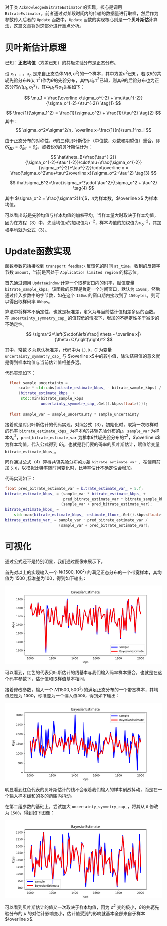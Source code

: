 对于类 `AcknowledgedBitrateEstimator` 的实现，核心是调用 `BitrateEstimator`。前者通过对某段时间内的传输的数据量进行取样，然后作为参数传入后者的 `Update` 函数中，`Update` 函数的实现核心则是一个**贝叶斯估计**算法，这篇文章将对这部分进行重点分析。

# 贝叶斯估计原理

已知：**正态均值**（方差已知）的共轭先验分布是正态分布。

设 $x_1$，...，$x_n$ 是来自正态总体$N(\theta, \sigma^2)$的一个样本，其中方差$\sigma^2$已知，若取$\theta$的共轭先验分布$N(\mu, \tau^2)$作为$\theta$的先验分布，其中$\mu$与$\tau^2$已知，则其$\theta$的后验分布也为正态分布$N(\mu_1, \sigma_1^2)$，其中$\mu_1$与$\sigma_1$关系如下：

$$
\mu_1 = \frac{\overline x\sigma_o^{-2} + \mu\tau^{-2}}{\sigma_o^{-2}+\tau^{-2}} \tag{1}
$$

$$
\frac{1}{\sigma_1^2} = \frac{1}{\sigma_o^2} + \frac{1}{\tau^2} \tag{2}
$$
其中：
$$
\sigma_o^2=\sigma^2/n，\overline x=\frac{1}{n}\sum_1^nx_i
$$

由于正态分布的对称性，$\theta$的三种贝叶斯估计（中位数，众数和期望值）重合，即$\hat\theta_{MD}=\hat\theta_{Mr}=\hat\theta_{E}$，或者说$\theta$的贝叶斯估计为：

$$
\hat\theta_B=\frac{\tau^{-2}}{\sigma_o^{-2}+\tau^{-2}}\cdot\mu+\frac{\sigma_o^{-2}}{\sigma_o^{-2}+\tau^{-2}}\cdot\overline x = \frac{\sigma_o^2\mu+\tau^2\overline x}{\sigma_o^2+\tau^2} \tag{3}
$$

$$
\hat\sigma_B^2=\frac{\sigma_o^2\cdot \tau^2}{\sigma_o^2 + \tau^2} \tag{4}
$$

其中 $\sigma_o^2 = \frac{\sigma^2}{n}$，$n$为样本数，$\overline x$ 为样本均值。

可以看出$\hat\theta_B$是先验均值与样本均值的加权平均，当样本量大时取决于样本均值，因为在方程（3）中，先验均值$\mu$的加权值为$\tau^{-2}$，样本均值的加权值为$\sigma_o^{-2}$，其加权平均就为公式（3）。

# Update函数实现

函数参数包括接收到 `transport feedback` 反馈包的时间 `at_time`，收到的反馈字节数 `amount`，当前是否处于 `Application limited region` 的标志位。

首先通过调用 `UpdateWindow` 计算一个取样窗口内的码率，赋值变量 `bitrate_sample_kbps`。该函数的原理是给定一个时间窗口，默认为 `150ms`，然后通过传入参数中的字节数，如在这个 `150ms` 的窗口期内接收到了 `150bytes`，则可以得出取样码率 `8kbps`。

算法中将样本不确定性，也就是标准差，定义为与当前估计值相差多远的函数。 在 `uncertainty_symmetry_cap_` 的值较低的情况下，增加的不确定性多于减少的不确定性。

$$
\sigma^2=\left(S\cdot\left(\frac{|\theta - \overline x|}{\theta+C}\right)\right)^2
$$

其中，常数 $S$ 为默认标准差，代码中为 `10.0`，$C$ 为变量 `uncertainty_symmetry_cap_` 与 $\overline x$中的较小值，除法结果值的意义就是得到样本均值与当前估计值相差多远。

代码实现如下：
``` cpp
  float sample_uncertainty =
      scale * std::abs(bitrate_estimate_kbps_ - bitrate_sample_kbps) /
      (bitrate_estimate_kbps_ +
       std::min(bitrate_sample_kbps,
                uncertainty_symmetry_cap_.Get().kbps<float>()));

  float sample_var = sample_uncertainty * sample_uncertainty
```

接着就是对贝叶斯估计的代码实现，对照公式（3），初始化时，取第一次取样时的码率 `bitrate_estimate_kbps_` 为样本$\theta$的共轭先验分布的$\mu$，`sample_var` 为样本$\sigma_o^2$，`pred_bitrate_estimate_var` 为样本$\theta$共轭先验分布的$\tau^2$，$\overline x$ 为样本均值，代入公式得到 $\hat \theta_B$，也就是我们要的码率的贝叶斯估计，赋值给变量 `bitrate_estimate_kbps_`。

同样通过公式（4）算得共轭先验分布的方差 `bitrate_estimate_var_`。在使用前加 `5.0`，以模拟比特率随时间变化时，比特率估计不确定性会增加。

代码实现如下：

``` cpp
float pred_bitrate_estimate_var = bitrate_estimate_var_ + 5.f;
bitrate_estimate_kbps_ = (sample_var * bitrate_estimate_kbps_ +
                          pred_bitrate_estimate_var * bitrate_sample_kbps) /
                         (sample_var + pred_bitrate_estimate_var);
bitrate_estimate_kbps_ =
    std::max(bitrate_estimate_kbps_, estimate_floor_.Get().kbps<float>());
bitrate_estimate_var_ = sample_var * pred_bitrate_estimate_var /
                        (sample_var + pred_bitrate_estimate_var);
```

# 可视化

通过公式还不是特别明显，我们通过图像来展示下。

首先对以上的实现输入一个 $N(1500, 100^2)$ 的满足正态分布的一个带宽样本，其均值为 1500 ,标准差为100，得到如下输出：

![Bayesian_1500_100](res/Bayesian_1500_100.png)

可以看到，红色的代表贝叶斯估计的线基本与我们输入码率样本重合，也就是在这个码率参数下，估计值和取样值基本相同。

接着修改参数，输入一个 $N(1500, 500^2)$ 的满足正态分布的一个带宽样本，其均值还是为 1500，标准差为一个偏大值500，得到如下输出：

![Bayesian_1500_500](res/Bayesian_1500_500.png)

明显看到红色代表的贝叶斯估计的线不会跟着我们输入的样本剧烈抖动，而是在一个输入样本缓和的多的范围内抖动。

在第二组参数的基础上，尝试加大 `uncertainty_symmetry_cap_`，将其从 `0` 修改为 `1500`，得到如下图像：

![Bayesian_1500_500](res/Bayesian_1500_500_1500.png)

可以看到贝叶斯估计的值又一次取决于样本均值，因为 $\sigma^2$ 变的极小，$\theta$的共轭先验分布的 $\mu$ 的对估计影响变小，估计值受到的影响就基本全部来自于样本 $\overline x$.
